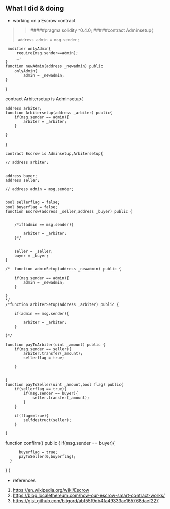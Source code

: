 ﻿## What I did & doing

+ working on a Escrow contract 
>> #####pragma solidity ^0.4.0;
>#####contract Adminsetup{  
>```
>address admin = msg.sender;     
     modifier onlyAdmin{         
         require(msg.sender==admin);
         _;
    }    
    function newAdmin(address _newadmin) public
        onlyAdmin{
            admin = _newadmin;
    }
    
}

contract Arbitersetup is Adminsetup{
    
    address arbiter;
    function Arbitersetup(address _arbiter) public{
        if(msg.sender == admin){
            arbiter = _arbiter;
        }
        
    } 
}
    
    contract Escrow is Adminsetup,Arbitersetup{
    
    // address arbiter;
    
    
    address buyer;
    address seller;
    
    // address admin = msg.sender;
    
    
    bool sellerflag = false;
    bool buyerflag = false;
    function Escrow(address _seller,address _buyer) public {
        
        
        /*if(admin == msg.sender){
            
            arbiter = _arbiter;
        }*/
        
        
        seller = _seller;
        buyer = _buyer;
    } 
    
    /*  function adminSetup(address _newadmin) public {
        
        if(msg.sender == admin){
            admin = _newadmin;
        }
        
    }
    */
    /*function arbiterSetup(address _arbiter) public {
        
        if(admin == msg.sender){
            
            arbiter = _arbiter;
        }
        
    }*/
    
    function payToArbiter(uint _amount) public {
        if(msg.sender == seller){
            arbiter.transfer(_amount);
            sellerflag = true;
    
        }
        
        
    }
    function payToSeller(uint _amount,bool flag) public{
        if(sellerflag == true){
            if(msg.sender == buyer){
                seller.transfer(_amount);
            }       
        }
        
        if(flag==true){
            selfdestruct(seller);
        }
        
    }
    
  function confirm() public
  {
      if(msg.sender == buyer){ 
          
          buyerflag = true;
          payToSeller(0,buyerflag);
      }
  }
} 
 
+  references
1. https://en.wikipedia.org/wiki/Escrow
2. https://blog.localethereum.com/how-our-escrow-smart-contract-works/
3. https://gist.github.com/bitgord/abf55f9db4fa49333ae165768daef227
